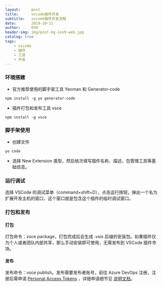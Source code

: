 ```yaml
---
layout:     post
title:      vscode插件开发
subtitle:   vscode插件开发流程
date:       2019-10-11
author:     OYH
header-img: img/post-bg-ios9-web.jpg
catalog: true
tags:
    - vscode
    - 插件
    - 工具
    - 开发
---
```


### 环境搭建

- 官方推荐使用的脚手架工具 Yeoman 和 Generator-code

`npm install -g yo generator-code`

- 插件打包和发布工具 vsce

`npm install -g vsce`

### 脚手架使用

- 创建文件

`yo code`

- 选择 New Extension 类型，然后依次填写插件名称、描述、包管理工具等基础信息。

### 运行调试

选择 VSCode 的调试菜单（command+shift+D），点击运行按钮，弹出一个名为扩展开发主机的窗口，这个窗口就是包含这个插件的临时调试窗口。

### 打包和发布

#### 打包

打包命令：vsce package，打包完成后会生成 .vsix 后缀的安装包。如果插件仅为个人或者团队内部共享，那么手动安装即可使用，无需发布到 VSCode 插件市场。

#### 发布

发布命令：vsce publish。发布需要发布者账号，前往 Azure DevOps 注册，注册后需申请 [Personal Access Tokens](https://azure.microsoft.com/en-us/services/devops/?nav=min) ，详细申请细节见 [说明文档](https://code.visualstudio.com/api/working-with-extensions/publishing-extension)。